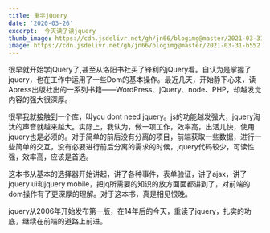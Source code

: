```yaml
---
title: 重学jQuery
date: '2020-03-26'
excerpt:  今天读了读jquery
thumb_image: https://cdn.jsdelivr.net/gh/jn66/blogimg@master/2021-03-31-b552.jpg
image: https://cdn.jsdelivr.net/gh/jn66/blogimg@master/2021-03-31-b552.jpg
---
```


很早就开始学jQuery了,甚至从洛阳书社买了锋利的jQuery看。自认为是掌握了jquery，也在工作中运用了一些Dom的基本操作。最近几天，开始静下心来，读Apress出版社出的一系列书籍——WordPress、jQuery、node、PHP，却越发觉内容的强大很深厚。

很早我就接触到一个库，叫you dont need jquery。js的功能越发强大，jquery淘汰的声音就越来越大。实际上，我认为，做一项工作，效率高，出活儿快，使用jquery也是必须的。对于简单的前后没有分离的项目，前端获取一些数据，进行一些简单的交互，没有必要进行前后分离的需求的时候，jquery代码较少，可读性强，效率高，应该是首选。

这本书从基本的选择器开始讲起，讲了各种事件，表单验证，讲了ajax，讲了jquery ui和jquery mobile，把jq所需要的知识的放方面面都讲到了，对前端的dom操作有了更深厚的理解。对于这本书，真是相见恨晚。

jquery从2006年开始发布第一版，在14年后的今天，重读了jquery，扎实的功底，继续在前端的道路上前进。